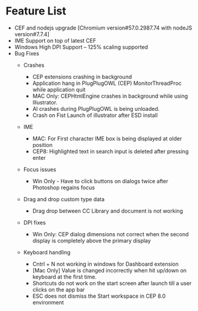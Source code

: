 Feature List
==============
* CEF and nodejs upgrade [Chromium version#57.0.2987.74 with nodeJS version#7.7.4]
* IME Support on top of latest CEF
* Windows High DPI Support – 125% scaling supported
* Bug Fixes
  * Crashes
    * CEP extensions crashing in background
    * Application hang in PlugPlugOWL (CEP) MonitorThreadProc while application quit
    * MAC Only: CEPHtmlEngine crashes in background while using Illustrator.
    * AI crashes during PlugPlugOWL is being unloaded.
    * Crash on Fist Launch of illustrator after ESD install

  *	IME 
    * MAC: For First character IME box is being displayed at older position
    *	CEP8: Highlighted text in search input is deleted after pressing enter
  *	Focus issues
    *	Win Only - Have to click buttons on dialogs twice after Photoshop regains focus
  *	Drag and drop custom type data
    *	Drag drop between CC Library and document is not working
  *	DPI fixes
    *	Win Only: CEP dialog dimensions not correct when the second display is completely above the primary display
  *	Keyboard handling
    *	Cntrl + N not working in windows for Dashboard extension
    *	[Mac Only] Value is changed incorrectly when hit up/down on keyboard at the first time.
    *	Shortcuts do not work on the start screen after launch till a user clicks on the app bar
    *	ESC does not dismiss the Start workspace in CEP 8.0 environment
